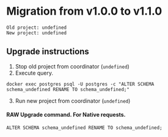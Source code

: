 # Migration from v1.0.0 to v1.1.0
```
Old project: undefined
New project: undefined
```


## Upgrade instructions
 1) Stop old project from coordinator (`undefined`)
 2) Execute query.

```
docker exec postgres psql -U postgres -c "ALTER SCHEMA schema_undefined RENAME TO schema_undefined;"
```
 3) Run new project from coordinator (`undefined`)

#### RAW Upgrade command. For Native requests.
`ALTER SCHEMA schema_undefined RENAME TO schema_undefined;`
